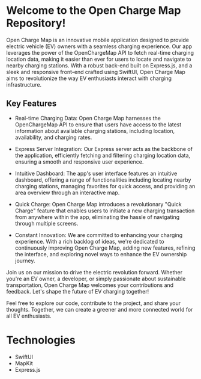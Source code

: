 # Welcome to the Open Charge Map Repository!

Open Charge Map is an innovative mobile application designed to provide electric vehicle (EV) owners with a seamless charging experience. Our app leverages the power of the OpenChargeMap API to fetch real-time charging location data, making it easier than ever for users to locate and navigate to nearby charging stations. With a robust back-end built on Express.js, and a sleek and responsive front-end crafted using SwiftUI, Open Charge Map aims to revolutionize the way EV enthusiasts interact with charging infrastructure.

## Key Features

- Real-time Charging Data: Open Charge Map harnesses the OpenChargeMap API to ensure that users have access to the latest information about available charging stations, including location, availability, and charging rates.

- Express Server Integration: Our Express server acts as the backbone of the application, efficiently fetching and filtering charging location data, ensuring a smooth and responsive user experience.

- Intuitive Dashboard: The app's user interface features an intuitive dashboard, offering a range of functionalities including locating nearby charging stations, managing favorites for quick access, and providing an area overview through an interactive map.

- Quick Charge: Open Charge Map introduces a revolutionary "Quick Charge" feature that enables users to initiate a new charging transaction from anywhere within the app, eliminating the hassle of navigating through multiple screens.

- Constant Innovation: We are committed to enhancing your charging experience. With a rich backlog of ideas, we're dedicated to continuously improving Open Charge Map, adding new features, refining the interface, and exploring novel ways to enhance the EV ownership journey.

Join us on our mission to drive the electric revolution forward. Whether you're an EV owner, a developer, or simply passionate about sustainable transportation, Open Charge Map welcomes your contributions and feedback. Let's shape the future of EV charging together!

Feel free to explore our code, contribute to the project, and share your thoughts. Together, we can create a greener and more connected world for all EV enthusiasts.


# Technologies

- SwiftUI
- MapKit
- Express.js

